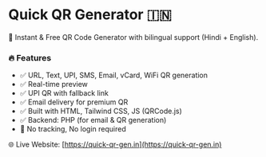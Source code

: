 # Quick QR Generator 🇮🇳

🚀 Instant & Free QR Code Generator with bilingual support (Hindi + English).

### 🔥 Features
- ✅ URL, Text, UPI, SMS, Email, vCard, WiFi QR generation
- ✅ Real-time preview
- ✅ UPI QR with fallback link
- ✅ Email delivery for premium QR
- ✅ Built with HTML, Tailwind CSS, JS (QRCode.js)
- ✅ Backend: PHP (for email & QR generation)
- 🧠 No tracking, No login required

🌐 Live Website: [https://quick-qr-gen.in](https://quick-qr-gen.in)
